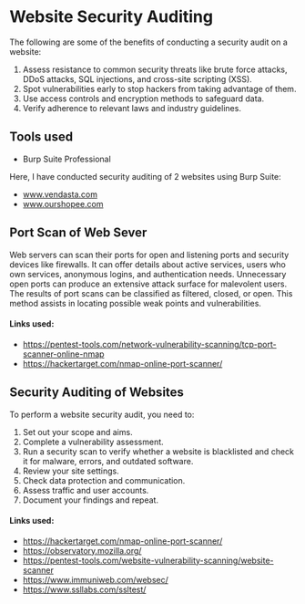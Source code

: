 # Website Security Auditing

The following are some of the benefits of conducting a security audit on a website: 
1. Assess resistance to common security threats like brute force attacks, DDoS attacks, SQL injections, and cross-site scripting (XSS).
2. Spot vulnerabilities early to stop hackers from taking advantage of them.
3. Use access controls and encryption methods to safeguard data.
4. Verify adherence to relevant laws and industry guidelines.

## Tools used
- Burp Suite Professional

Here, I have conducted security auditing of 2 websites using Burp Suite:
- www.vendasta.com
- www.ourshopee.com

  

## Port Scan of Web Sever

Web servers can scan their ports for open and listening ports and security devices like firewalls. It can offer details about active services, users who own services, anonymous logins, and authentication needs. Unnecessary open ports can produce an extensive attack surface for malevolent users. The results of port scans can be classified as filtered, closed, or open. This method assists in locating possible weak points and vulnerabilities.

#### Links used:
- https://pentest-tools.com/network-vulnerability-scanning/tcp-port-scanner-online-nmap
- https://hackertarget.com/nmap-online-port-scanner/

## Security Auditing of Websites

To perform a website security audit, you need to:
1. Set out your scope and aims.
2. Complete a vulnerability assessment.
3. Run a security scan to verify whether a website is blacklisted and check it for malware, errors, and outdated software.
4. Review your site settings.
5. Check data protection and communication.
6. Assess traffic and user accounts.
7. Document your findings and repeat.

#### Links used:
- https://hackertarget.com/nmap-online-port-scanner/
- https://observatory.mozilla.org/
- https://pentest-tools.com/website-vulnerability-scanning/website-scanner
- https://www.immuniweb.com/websec/
- https://www.ssllabs.com/ssltest/
